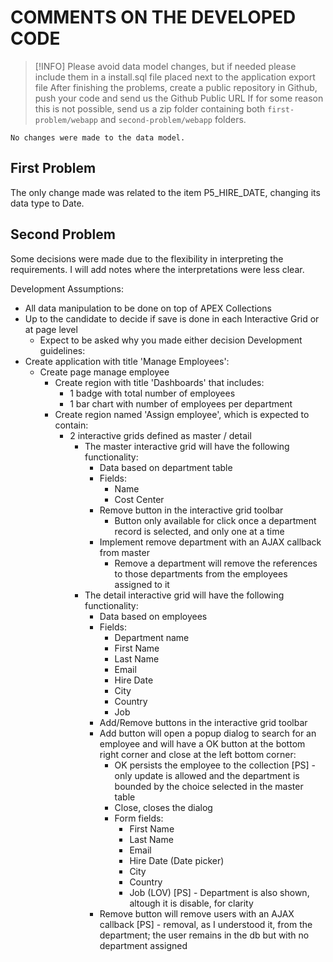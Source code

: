 # COMMENTS ON THE DEVELOPED CODE

> [!INFO]
> Please avoid data model changes, but if needed please include them in a install.sql file placed next to the application export file
> After finishing the problems, create a public repository in Github, push your code and send us the Github Public URL
> If for some reason this is not possible, send us a zip folder containing both `first-problem/webapp` and `second-problem/webapp` folders.

    No changes were made to the data model.


## First Problem
The only change made was related to the item P5_HIRE_DATE, changing its data type to Date.

## Second Problem
Some decisions were made due to the flexibility in interpreting the requirements. I will add notes where the interpretations were less clear.

Development Assumptions:
 - All data manipulation to be done on top of APEX Collections
 - Up to the candidate to decide if save is done in each Interactive Grid or at page level
     - Expect to be asked why you made either decision
 Development guidelines:
 - Create application with title 'Manage Employees':
    - Create page manage employee
         - Create region with title 'Dashboards' that includes:
             - 1 badge with total number of employees
             - 1 bar chart with number of employees per department
         - Create region named 'Assign employee', which is expected to contain:
             - 2 interactive grids defined as master / detail
                 - The master interactive grid will have the following functionality:
                     - Data based on department table
                     - Fields:
                         - Name
                         - Cost Center
                     - Remove button in the interactive grid toolbar
                        - Button only available for click once a department record is selected, and only one at a time
                     - Implement remove department with an AJAX callback from master
                         - Remove a department will remove the references to those departments from the employees assigned to it
                 - The detail interactive grid will have the following functionality:
                     - Data based on employees
                     - Fields:
                         - Department name
                         - First Name
                         - Last Name
                         - Email
                         - Hire Date
                         - City
                         - Country
                         - Job
                     - Add/Remove buttons in the interactive grid toolbar
                     - Add button will open a popup dialog to search for an employee and will have a OK button at the bottom right corner and close at the left bottom corner:
                         - OK persists the employee to the collection [PS] - only update is allowed and the department is bounded by the choice selected in the master table
                         - Close, closes the dialog
                         - Form fields:
                             - First Name
                             - Last Name
                             - Email
                             - Hire Date (Date picker)
                             - City
                             - Country
                             - Job (LOV)
                             [PS] - Department is also shown, altough it is disable, for clarity 
                     - Remove button will remove users with an AJAX callback [PS] - removal, as I understood it, from the department; the user remains in the db but with no department assigned


